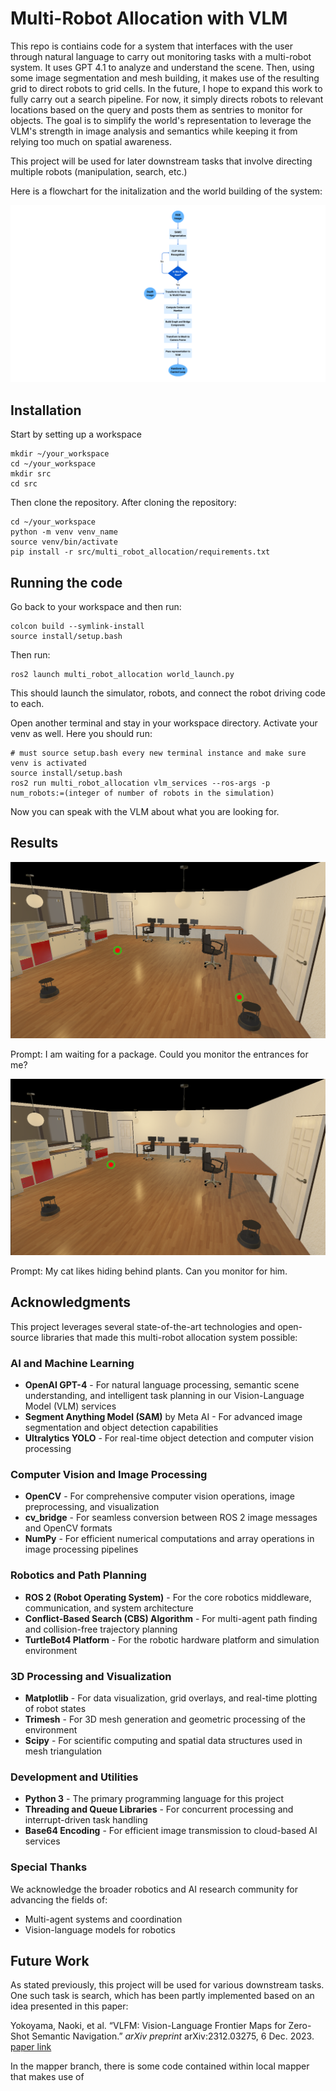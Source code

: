 # Multi-Robot Allocation with VLM

This repo is contiains code for a system that interfaces with the user through natural language to carry out monitoring tasks with a multi-robot system. It uses GPT 4.1 to analyze and understand the scene. Then, using some image segmentation and mesh building, it makes use of the resulting grid to direct robots to grid cells. In the future, I hope to expand this work to fully carry out a search pipeline. For now, it simply directs robots to relevant locations based on the query and posts them as sentries to monitor for objects. The goal is to simplify the world's representation to leverage the VLM's strength in image analysis and semantics while keeping it from relying too much on spatial awareness.

This project will be used for later downstream tasks that involve directing multiple robots (manipulation, search, etc.)

Here is a flowchart for the initalization and the world building of the system:

![alt text](https://github.com/Captiosus510/multi-agent_vlm_search/blob/main/res/flowchart.png?raw=true)

## Installation

Start by setting up a workspace
```
mkdir ~/your_workspace
cd ~/your_workspace
mkdir src
cd src
```

Then clone the repository. After cloning the repository:

```
cd ~/your_workspace
python -m venv venv_name
source venv/bin/activate
pip install -r src/multi_robot_allocation/requirements.txt
```

## Running the code

Go back to your workspace and then run:
```
colcon build --symlink-install
source install/setup.bash
```

Then run:
```
ros2 launch multi_robot_allocation world_launch.py
```

This should launch the simulator, robots, and connect the robot driving code to each. 

Open another terminal and stay in your workspace directory. Activate your venv as well. Here you should run:

```
# must source setup.bash every new terminal instance and make sure venv is activated
source install/setup.bash 
ros2 run multi_robot_allocation vlm_services --ros-args -p num_robots:=(integer of number of robots in the simulation)
```

Now you can speak with the VLM about what you are looking for. 

## Results

![alt text](https://github.com/Captiosus510/multi-agent_vlm_search/blob/main/res/find_package_prompt.png?raw=true)

Prompt: I am waiting for a package. Could you monitor the entrances for me?

![alt text](https://github.com/Captiosus510/multi-agent_vlm_search/blob/main/res/cat_hiding_prompt.png?raw=true)

Prompt: My cat likes hiding behind plants. Can you monitor for him. 

## Acknowledgments

This project leverages several state-of-the-art technologies and open-source libraries that made this multi-robot allocation system possible:

### AI and Machine Learning
- **OpenAI GPT-4** - For natural language processing, semantic scene understanding, and intelligent task planning in our Vision-Language Model (VLM) services
- **Segment Anything Model (SAM)** by Meta AI - For advanced image segmentation and object detection capabilities
- **Ultralytics YOLO** - For real-time object detection and computer vision processing

### Computer Vision and Image Processing
- **OpenCV** - For comprehensive computer vision operations, image preprocessing, and visualization
- **cv_bridge** - For seamless conversion between ROS 2 image messages and OpenCV formats
- **NumPy** - For efficient numerical computations and array operations in image processing pipelines

### Robotics and Path Planning
- **ROS 2 (Robot Operating System)** - For the core robotics middleware, communication, and system architecture
- **Conflict-Based Search (CBS) Algorithm** - For multi-agent path finding and collision-free trajectory planning
- **TurtleBot4 Platform** - For the robotic hardware platform and simulation environment

### 3D Processing and Visualization
- **Matplotlib** - For data visualization, grid overlays, and real-time plotting of robot states
- **Trimesh** - For 3D mesh generation and geometric processing of the environment
- **Scipy** - For scientific computing and spatial data structures used in mesh triangulation

### Development and Utilities
- **Python 3** - The primary programming language for this project
- **Threading and Queue Libraries** - For concurrent processing and interrupt-driven task handling
- **Base64 Encoding** - For efficient image transmission to cloud-based AI services

### Special Thanks
We acknowledge the broader robotics and AI research community for advancing the fields of:
- Multi-agent systems and coordination
- Vision-language models for robotics

## Future Work

As stated previously, this project will be used for various downstream tasks. One such task is search, which has been partly implemented based on an idea presented in this paper:

Yokoyama, Naoki, et al. “VLFM: Vision-Language Frontier Maps for Zero-Shot Semantic Navigation.” *arXiv preprint* arXiv:2312.03275, 6 Dec. 2023. 
[paper link](https://arxiv.org/pdf/2312.03275)

In the mapper branch, there is some code contained within local mapper that makes use of 
